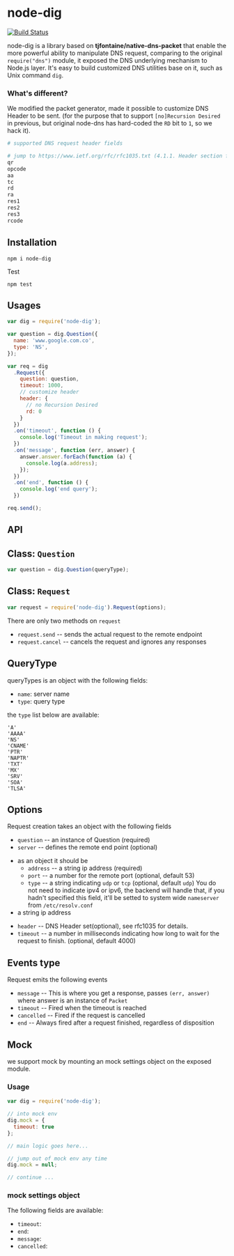 node-dig
========

[![Build Status](https://travis-ci.org/upyun-dev/node-dig.svg?branch=master)](https://travis-ci.org/upyun-dev/node-dig)

node-dig is a library based on **tjfontaine/native-dns-packet** that enable the more powerful ability to manipulate DNS request, comparing to the original `require("dns")` module, it exposed the DNS underlying mechanism to Node.js layer. It's easy to build customized DNS utilities base on it, such as Unix command `dig`.

### What's different?

We modified the packet generator, made it possible to customize DNS Header to be sent. (for the purpose that to support `[no]Recursion Desired` in previous, but original node-dns has hard-coded the `RD` bit to `1`, so we hack it).

```coffee
# supported DNS request header fields

# jump to https://www.ietf.org/rfc/rfc1035.txt (4.1.1. Header section format) for a detail view.
qr
opcode
aa
tc
rd
ra
res1
res2
res3
rcode
```

Installation
------------

```
npm i node-dig
```

Test

```
npm test
```

Usages
-------

```js
var dig = require('node-dig');

var question = dig.Question({
  name: 'www.google.com.co',
  type: 'NS',
});

var req = dig
  .Request({
    question: question,
    timeout: 1000,
    // customize header
    header: {
      // no Recursion Desired
      rd: 0
    }
  })
  .on('timeout', function () {
    console.log('Timeout in making request');
  })
  .on('message', function (err, answer) {
    answer.answer.forEach(function (a) {
      console.log(a.address);
    });
  })
  .on('end', function () {
    console.log('end query');
  })

req.send();
```

API
---

## Class: `Question`

```js
var question = dig.Question(queryType);
```

## Class: `Request`

```js
var request = require('node-dig').Request(options);
```

There are only two methods on `request`

 * `request.send` -- sends the actual request to the remote endpoint
 * `request.cancel` -- cancels the request and ignores any responses

QueryType
---------

queryTypes is an object with the following fields:

+ `name`: server name
+ `type`: query type

the `type` list below are available:

```
'A'
'AAAA'
'NS'
'CNAME'
'PTR'
'NAPTR'
'TXT'
'MX'
'SRV'
'SOA'
'TLSA'
```

Options
-------

Request creation takes an object with the following fields

 * `question` -- an instance of Question (required)
 * `server` -- defines the remote end point (optional)
  - as an object it should be
    * `address` -- a string ip address (required)
    * `port` -- a number for the remote port (optional, default 53)
    * `type` -- a string indicating `udp` or `tcp` (optional, default `udp`)
You do not need to indicate ipv4 or ipv6, the backend will handle that,
if you hadn't specified this field, it'll be setted to system wide `nameserver` from `/etc/resolv.conf`
  - a string ip address
 * `header` -- DNS Header set(optional), see rfc1035 for details.
 * `timeout` -- a number in milliseconds indicating how long to wait for the
request to finish. (optional, default 4000)

Events type
-----------

Request emits the following events

 * `message` -- This is where you get a response, passes `(err, answer)` where
answer is an instance of `Packet`
 * `timeout` -- Fired when the timeout is reached
 * `cancelled` -- Fired if the request is cancelled
 * `end` -- Always fired after a request finished, regardless of disposition

Mock
----

we support mock by mounting an mock settings object on the exposed module.

### Usage

```js
var dig = require('node-dig');

// into mock env
dig.mock = {
  timeout: true
};

// main logic goes here...

// jump out of mock env any time
dig.mock = null;

// continue ...
```

### mock settings object

The following fields are available:

+ `timeout`: <Boolean>
+ `end`: <Boolean>
+ `message`: <Object>
+ `cancelled`: <Boolean>
